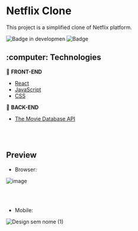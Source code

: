 <h1>Netflix Clone</h1>
This project is a simplified clone of Netflix platform.

<br />

![Badge in developmen](http://img.shields.io/static/v1?label=STATUS&message=development&color=GREEN&style=for-the-badge) 
![Badge](https://img.shields.io/badge/With-Alura-%237159c1?style=for-the-badge&logo=blue)


<h2>:computer: Technologies</h2>

:pushpin: <b>FRONT-END</b>
- <a href="https://reactjs.org">React</a> 
- <a href="https://www.javascript.com/">JavaScript</a>
- <a href="#">CSS</a>

:wrench: <b>BACK-END</b>
- <a href="https://developers.themoviedb.org/3/getting-started/introduction">The Movie Database API</a> 

<br /><br />

<h2>Preview</h2>

- Browser:

![image](https://user-images.githubusercontent.com/20993374/231539519-b9042da5-a6a8-4c35-8f20-6cc7dd490489.png)

<br /><br />

- Mobile:

![Design sem nome (1)](https://user-images.githubusercontent.com/20993374/231545523-ac3c615d-aa41-4e18-85ec-e39bcaab4ce2.png)



